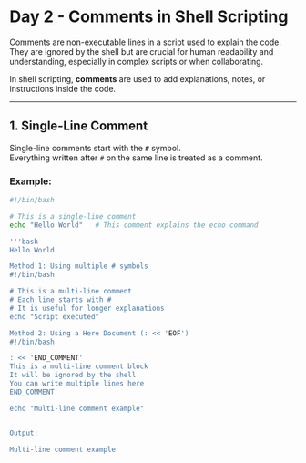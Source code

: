 # Day 2 - Comments in Shell Scripting
Comments are non-executable lines in a script used to explain the code. They are ignored by the shell but are crucial for human readability and understanding,
especially in complex scripts or when collaborating.

In shell scripting, **comments** are used to add explanations, notes, or instructions inside the code.  

---

## 1. Single-Line Comment
Single-line comments start with the **`#`** symbol.  
Everything written after `#` on the same line is treated as a comment.

### Example:
```bash
#!/bin/bash

# This is a single-line comment
echo "Hello World"   # This comment explains the echo command

'''bash
Hello World

Method 1: Using multiple # symbols
#!/bin/bash

# This is a multi-line comment
# Each line starts with #
# It is useful for longer explanations
echo "Script executed"

Method 2: Using a Here Document (: << 'EOF')
#!/bin/bash

: << 'END_COMMENT'
This is a multi-line comment block
It will be ignored by the shell
You can write multiple lines here
END_COMMENT

echo "Multi-line comment example"


Output:

Multi-line comment example

